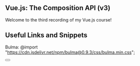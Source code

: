 ## Vue.js: The Composition API (v3)

Welcome to the third recording of my Vue.js course! 

## Useful Links and Snippets

Bulma: @import "https://cdn.jsdelivr.net/npm/bulma@0.9.3/css/bulma.min.css";

<div class="modal" style="display: block; color: white;">
  <div class="modal-background">
    <div class="modal-content">
      <div id="modal"></div>
    </div>
  </div>
  <button class="modal-close is-large"></button>
</div>
